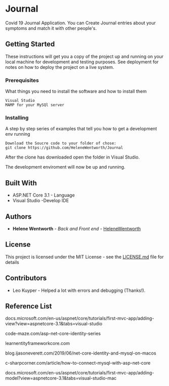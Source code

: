 # Journal
Covid 19 Journal Application. You can Create Journal entries about your symptoms and match it with other people's.

## Getting Started

These instructions will get you a copy of the project up and running on your local machine for development and testing purposes. See deployment for notes on how to deploy the project on a live system.

### Prerequisites

What things you need to install the software and how to install them

```
Visual Studio
MAMP for your MySQl server
```

### Installing

A step by step series of examples that tell you how to get a development env running

```
Download the Soucre code to your folder of chose:
git clone https://github.com/HeleneWentworth/Journal
```

After the clone has downloaded open the folder in Visual Studio.

The development enviroment will now be up and running.  

## Built With

* ASP.NET Core 3.1 - Language 
* Visual Studio -Develop IDE


## Authors

* **Helene Wentworth** - *Back and Front end* - [HeleneWentworth](https://github.com/HeleneWentworth)

## License

This project is licensed under the MIT License - see the [LICENSE.md](LICENSE.md) file for details

## Contributors
* Leo Kuyper - Helped a lot with errors and debugging (Thanks!).

## Reference List

docs.microsoft.com/en-us/aspnet/core/tutorials/first-mvc-app/adding-view?view=aspnetcore-3.1&tabs=visual-studio

code-maze.com/asp-net-core-identity-series

learnentityframeworkcore.com

blog.ijasoneverett.com/2019/06/net-core-identity-and-mysql-on-macos

c-sharpcorner.com/article/how-to-connect-mysql-with-asp-net-core

docs.microsoft.com/en-us/aspnet/core/tutorials/first-mvc-app/adding-model?view=aspnetcore-3.1&tabs=visual-studio-mac
